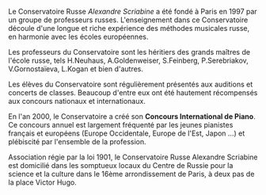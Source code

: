 Le Conservatoire Russe *Alexandre Scriabine* a été fondé à Paris en 1997 par un groupe de professeurs russes.
L'enseignement dans ce Conservatoire découle d'une longue et riche expérience des méthodes musicales russe,
en harmonie avec les écoles européennes.

Les professeurs du Conservatoire sont les héritiers des grands maîtres de l'école russe,
tels H.Neuhaus, A.Goldenweiser, S.Feinberg, P.Serebriakov, V.Gornostaïeva, L.Kogan et bien d'autres.

Les élèves du Conservatoire sont régulièrement présentés aux auditions et concerts de classes.
Beaucoup d'entre eux ont été hautement récompensés aux concours nationaux et internationaux.

En l'an 2000, le Conservatoire a créé son **Concours International de Piano**.
Ce concours annuel est largement fréquenté par les jeunes pianistes français et européens
(Europe Occidentale, Europe de l'Est, Japon ...) et plébiscité par l'ensemble de la profession.

Association régie par la loi 1901, le Conservatoire Russe Alexandre Scriabine est domicilié
dans les somptueux locaux du Centre de Russie pour la science et la culture dans le 16ème arrondissement de Paris,
à deux pas de la place Victor Hugo.
